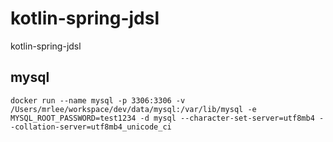 # kotlin-spring-jdsl
kotlin-spring-jdsl

## mysql

````
docker run --name mysql -p 3306:3306 -v /Users/mrlee/workspace/dev/data/mysql:/var/lib/mysql -e MYSQL_ROOT_PASSWORD=test1234 -d mysql --character-set-server=utf8mb4 --collation-server=utf8mb4_unicode_ci
````